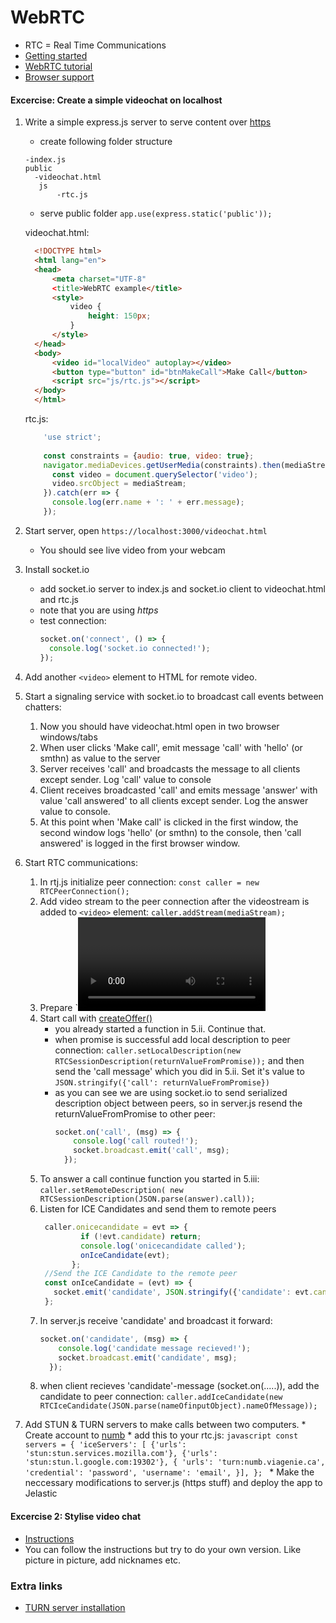 # WebRTC
  * RTC = Real Time Communications
  * [Getting started](https://www.html5rocks.com/en/tutorials/webrtc/basics/)
  * [WebRTC tutorial](https://codelabs.developers.google.com/codelabs/webrtc-web/#0)
  * [Browser support](http://iswebrtcreadyyet.com/)
  
  
#### Excercise: Create a simple videochat on localhost
  1. Write a simple express.js server to serve content over [https](https://ilkkamtk.github.io/SSSF-course/Slides/Week3/W3-4-https-passport.html)
     * create following folder structure
     ```
     -index.js
     public
       -videochat.html
        js
            -rtc.js
     ```
     
     * serve public folder `app.use(express.static('public'));`
      
      videochat.html:
      ```html
        <!DOCTYPE html>
        <html lang="en">
        <head>
            <meta charset="UTF-8"
            <title>WebRTC example</title>
            <style>
                video {
                    height: 150px;
                }
            </style>
        </head>
        <body>
            <video id="localVideo" autoplay></video>
            <button type="button" id="btnMakeCall">Make Call</button>
            <script src="js/rtc.js"></script>
        </body>
        </html>
      ```
      rtc.js:
      ```javascript
          'use strict';
        
          const constraints = {audio: true, video: true};       
          navigator.mediaDevices.getUserMedia(constraints).then(mediaStream => {
            const video = document.querySelector('video');
            video.srcObject = mediaStream;
          }).catch(err => {
            console.log(err.name + ': ' + err.message);
          });
      ```
  1. Start server, open `https://localhost:3000/videochat.html`
     * You should see live video from your webcam
     
  1. Install socket.io
     * add socket.io server to index.js and socket.io client to videochat.html and rtc.js
     * note that you are using _https_
     * test connection: 
        ```javascript
        socket.on('connect', () => {
          console.log('socket.io connected!');
        });

        ```
     
  1. Add another `<video>` element to HTML for remote video.
  
  1. Start a signaling service with socket.io to broadcast call events between chatters:
        1. Now you should have videochat.html open in two browser windows/tabs 
        1. When user clicks 'Make call', emit message 'call' with 'hello' (or smthn) as value to the server
        1. Server receives 'call' and broadcasts the message to all clients except sender. Log 'call' value to console
        1. Client receives broadcasted 'call' and emits message 'answer' with value 'call answered' to all clients except sender. Log the answer value to console.
        1. At this point when 'Make call' is clicked in the first window, the second window logs 'hello' (or smthn) to the console, then 'call answered' is logged in the first browser window.
    
  1. Start RTC communications:
        1. In rtj.js initialize peer connection: `const caller = new RTCPeerConnection();`
        1. Add video stream to the peer connection after the videostream is added to `<video>` element: `caller.addStream(mediaStream);`
        1. Prepare `<video> element for remote stream:
            ```javascript
            //onaddstream handler t`o receive remote feed and show in remoteview video element
            caller.onaddstream = evt => {
              console.log('onaddstream called');
              document.querySelector('#someID').srcObject = evt.stream;
            };
            ```
        1. Start call with [createOffer()](https://developer.mozilla.org/en-US/docs/Web/API/RTCPeerConnection/createOffer)
            * you already started a function in 5.ii. Continue that.
            * when promise is successful add local description to peer connection: `caller.setLocalDescription(new RTCSessionDescription(returnValueFromPromise));`  and then send the 'call message' which you did in 5.ii. Set it's value to `JSON.stringify({'call': returnValueFromPromise})`
            * as you can see we are using socket.io to send serialized description object between peers, so in server.js resend the returnValueFromPromise to other peer: 
                ```javascript
                socket.on('call', (msg) => {
                    console.log('call routed!');
                    socket.broadcast.emit('call', msg);
                  });
                ```
        1. To answer a call continue function you started in 5.iii: `caller.setRemoteDescription(
                                                                             new RTCSessionDescription(JSON.parse(answer).call));`                                                                 
        1. Listen for ICE Candidates and send them to remote peers
              ```javascript
               caller.onicecandidate = evt => {
                       if (!evt.candidate) return;
                       console.log('onicecandidate called');
                       onIceCandidate(evt);
                     };
               //Send the ICE Candidate to the remote peer
               const onIceCandidate = (evt) => {
                 socket.emit('candidate', JSON.stringify({'candidate': evt.candidate}));
               };
              ```
        1. In server.js receive 'candidate' and broadcast it forward:
            ```javascript
            socket.on('candidate', (msg) => {
                console.log('candidate message recieved!');
                socket.broadcast.emit('candidate', msg);
              });
            ```
        1. when client recieves 'candidate'-message (socket.on(.....)), add the candidate to peer connection: `caller.addIceCandidate(new RTCIceCandidate(JSON.parse(nameOfinputObject).nameOfMessage));`
         
  1. Add STUN & TURN servers to make calls between two computers.
    * Create account to [numb](http://numb.viagenie.ca/)
    * add this to your rtc.js:
            ```javascript
            const servers = {
              'iceServers': [
                {'urls': 'stun:stun.services.mozilla.com'},
                {'urls': 'stun:stun.l.google.com:19302'},
                {
                  'urls': 'turn:numb.viagenie.ca',
                  'credential': 'password',
                  'username': 'email',
                }],
            };
            ```
    * Make the neccessary modifications to server.js (https stuff) and deploy the app to Jelastic 
      
 
  
    
#### Excercise 2: Stylise video chat
  * [Instructions](https://simplewebrtc.com/notsosimple.html)
  * You can follow the instructions but try to do your own version. Like picture in picture, add nicknames etc.
  
### Extra links
  * [TURN server installation](https://github.com/alongubkin/phonertc/wiki/Installation)

